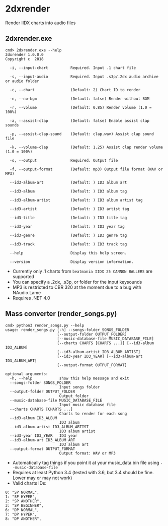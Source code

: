 # 2dxrender
Render IIDX charts into audio files

## 2dxrender.exe
```
cmd> 2dxrender.exe --help
2dxrender 1.0.0.0
Copyright c  2018

  -i, --input-chart          Required. Input .1 chart file

  -s, --input-audio          Required. Input .s3p/.2dx audio archive or audio folder

  -c, --chart                (Default: 2) Chart ID to render

  -n, --no-bgm               (Default: false) Render without BGM

  -r, --volume               (Default: 0.85) Render volume (1.0 = 100%)

  -a, --assist-clap          (Default: false) Enable assist clap sounds

  -p, --assist-clap-sound    (Default: clap.wav) Assist clap sound file

  -k, --volume-clap          (Default: 1.25) Assist clap render volume (1.0 = 100%)

  -o, --output               Required. Output file

  -f, --output-format        (Default: mp3) Output file format (WAV or MP3)

  --id3-album-art            (Default: ) ID3 album art

  --id3-album                (Default: ) ID3 album tag

  --id3-album-artist         (Default: ) ID3 album artist tag

  --id3-artist               (Default: ) ID3 artist tag

  --id3-title                (Default: ) ID3 title tag

  --id3-year                 (Default: ) ID3 year tag

  --id3-genre                (Default: ) ID3 genre tag

  --id3-track                (Default: ) ID3 track tag

  --help                     Display this help screen.

  --version                  Display version information.

```

- Currently only .1 charts from `beatmania IIDX 25 CANNON BALLERS` are supported
- You can specify a .2dx, .s3p, or folder for the input keysounds
- MP3 is restricted to CBR 320 at the moment due to a bug with NAudio.Lame
- Requires .NET 4.0

## Mass converter (render_songs.py)
```
cmd> python3 render_songs.py --help
usage: render_songs.py [-h] --songs-folder SONGS_FOLDER
                       [--output-folder OUTPUT_FOLDER]
                       [--music-database-file MUSIC_DATABASE_FILE]
                       [--charts CHARTS [CHARTS ...]] [--id3-album ID3_ALBUM]
                       [--id3-album-artist ID3_ALBUM_ARTIST]
                       [--id3-year ID3_YEAR] [--id3-album-art ID3_ALBUM_ART]
                       [--output-format OUTPUT_FORMAT]

optional arguments:
  -h, --help            show this help message and exit
  --songs-folder SONGS_FOLDER
                        Input songs folder
  --output-folder OUTPUT_FOLDER
                        Output folder
  --music-database-file MUSIC_DATABASE_FILE
                        Input music database file
  --charts CHARTS [CHARTS ...]
                        Charts to render for each song
  --id3-album ID3_ALBUM
                        ID3 album
  --id3-album-artist ID3_ALBUM_ARTIST
                        ID3 album artist
  --id3-year ID3_YEAR   ID3 year
  --id3-album-art ID3_ALBUM_ART
                        ID3 album art
  --output-format OUTPUT_FORMAT
                        Output format: WAV or MP3
```

- Automatically tag things if you point it at your music_data.bin file using `--music-database-file`
- Requires at least Python 3.4 (tested with 3.6, but 3.4 should be fine. Lower may or may not work)
- Valid charts IDs:
```
0: "SP NORMAL",
1: "SP HYPER",
2: "SP ANOTHER",
3: "SP BEGINNER",
6: "DP NORMAL",
7: "DP HYPER",
8: "DP ANOTHER",
```
